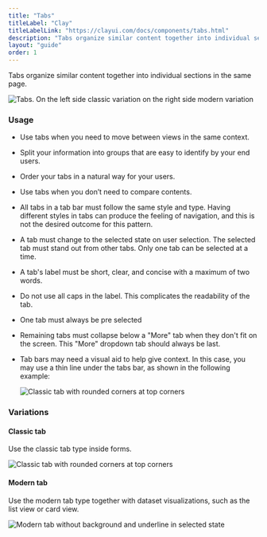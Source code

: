 ```yaml
---
title: "Tabs"
titleLabel: "Clay"
titleLabelLink: "https://clayui.com/docs/components/tabs.html"
description: "Tabs organize similar content together into individual sections in the same page."
layout: "guide"
order: 1
---
```


<div class="page-description">Tabs organize similar content together into individual sections in the same page.</div>

![Tabs. On the left side classic variation on the right side modern variation](/lexicon/images/Tab.jpg)


### Usage

* Use tabs when you need to move between views in the same context.
* Split your information into groups that are easy to identify by your end users.
* Order your tabs in a natural way for your users.
* Use tabs when you don’t need to compare contents.
* All tabs in a tab bar must follow the same style and type. Having different styles in tabs can produce the feeling of navigation, and this is not the desired outcome for this pattern.
* A tab must change to the selected state on user selection. The selected tab must stand out from other tabs. Only one tab can be selected at a time.
* A tab's label must be short, clear, and concise with a maximum of two words.
* Do not use all caps in the label. This complicates the readability of the tab.
* One tab must always be pre selected
* Remaining tabs must collapse below a "More" tab when they don't fit on the screen. This "More" dropdown tab should always be last.
* Tab bars may need a visual aid to help give context. In this case, you may use a thin line under the tabs bar, as shown in the following example:

    ![Classic tab with rounded corners at top corners](/lexicon/images/TabsAdvice.jpg)

### Variations

#### Classic tab
Use the classic tab type inside forms.

![Classic tab with rounded corners at top corners](/lexicon/images/TabsRounded.jpg)

#### Modern tab
Use the modern tab type together with dataset visualizations, such as the list view or card view.

![Modern tab without background and underline in selected state](/lexicon/images/TabsLine.jpg)